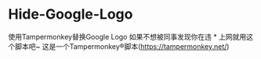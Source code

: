 # Hide-Google-Logo
使用Tampermonkey替换Google Logo
如果不想被同事发现你在违 * 上网就用这个脚本吧~
这是一个Tampermonkey®脚本(https://tampermonkey.net/)

